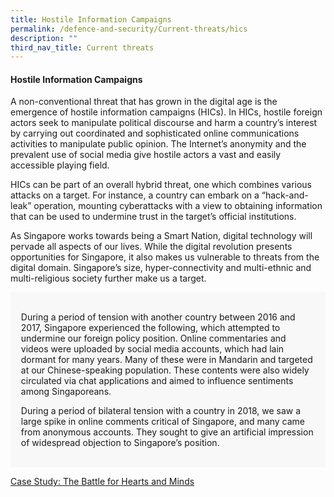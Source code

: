 ```yaml
---
title: Hostile Information Campaigns
permalink: /defence-and-security/Current-threats/hics
description: ""
third_nav_title: Current threats
---
```

#### Hostile Information Campaigns 
A non-conventional threat that has grown in the digital age is the emergence of hostile information campaigns (HICs). In HICs, hostile foreign actors seek to manipulate political discourse and harm a country’s interest by carrying out coordinated and sophisticated online communications activities to manipulate public opinion. The Internet’s anonymity and the prevalent use of social media give hostile actors a vast and easily accessible playing field.

HICs can be part of an overall hybrid threat, one which combines various attacks on a target. For instance, a country can embark on a “hack-and-leak” operation, mounting cyberattacks with a view to obtaining information that can be used to undermine trust in the target’s official institutions. 

As Singapore works towards being a Smart Nation, digital technology will pervade all aspects of our lives. While the digital revolution presents opportunities for Singapore, it also makes us vulnerable to threats from the digital domain. Singapore’s size, hyper-connectivity and multi-ethnic and multi-religious society further make us a target.

<div style="border:0px solid #0505f8;background-color:#f8f8f8;padding:1.2em;">

During a period of tension with another country between 2016 and 2017, Singapore experienced the following, which attempted to undermine our foreign policy position. Online commentaries and videos were uploaded by social media accounts, which had lain dormant for many years. Many of these were in Mandarin and targeted at our Chinese-speaking population. These contents were also widely circulated via chat applications and aimed to influence sentiments among Singaporeans.

During a period of bilateral tension with a country in 2018, we saw a large spike in online comments critical of Singapore, and many came from anonymous accounts. They sought to give an artificial impression of widespread objection to Singapore’s position.
</div>

[Case Study: The Battle for Hearts and Minds](/defence-and-security/case-studies/hic)